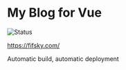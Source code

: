 # My Blog for Vue

![Status](https://github.com/fifsky/blog/workflows/blog/badge.svg)

https://fifsky.com/

Automatic build, automatic deployment